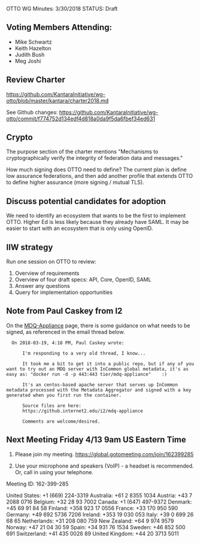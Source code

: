 OTTO WG Minutes: 3/30/2018
STATUS: Draft

## Voting Members Attending:
 - Mike Schwartz
 - Keith Hazelton
 - Judith Bush
 - Meg Joshi

## Review Charter

https://github.com/KantaraInitiative/wg-otto/blob/master/kantara/charter2018.md

See Github changes:
https://github.com/KantaraInitiative/wg-otto/commit/f774752d134edf4d818a0da9f5da6fbef34ed631

## Crypto

The purpose section of the charter mentions "Mechanisms to cryptographically verify the integrity of federation data and messages."

How much signing does OTTO need to define? The current plan is
define low assurance federations, and then add another profile that extends OTTO to define higher assurance (more signing / mutual TLS).  

## Discuss potential candidates for adoption

We need to identify an ecosystem that wants to be the first
to implement OTTO. Higher Ed is less likely because they
already have SAML. It may be easier to start with an ecosystem
that is only using OpenID.

## IIW strategy

Run one session on OTTO to review:
  1. Overview of requirements
  2. Overview of four draft specs: API, Core, OpenID, SAML
  3. Answer any questions
  4. Query for implementation opportunities

  ## Note from Paul Caskey from I2

  On the [MDQ-Appliance](https://github.internet2.edu/internet2/mdq-appliance) page, there is some guidance on what needs to be signed, as referenced
  in the email thread below.

```  
  On 2018-03-19, 4:18 PM, Paul Caskey wrote:

      I'm responding to a very old thread, I know...

      It took me a bit to get it into a public repo, but if any of you want to try out an MDQ server with InCommon global metadata, it's as easy as: "docker run -d -p 443:443 tier/mdq-appliance"    :)

      It's an centos-based apache server that serves up InCommon metadata processed with the Metadata Aggregator and signed with a key generated when you first run the container.

      Source files are here:
      https://github.internet2.edu/i2/mdq-appliance

      Comments are welcome/desired.

```

## Next Meeting Friday 4/13 9am US Eastern Time

1.  Please join my meeting.
https://global.gotomeeting.com/join/162399285

2.  Use your microphone and speakers (VoIP) - a headset is recommended.  Or, call in using your telephone.

Meeting ID: 162-399-285

United States: +1 (669) 224-3319
Australia: +61 2 8355 1034
Austria: +43 7 2088 0716
Belgium: +32 28 93 7002
Canada: +1 (647) 497-9372
Denmark: +45 69 91 84 58
Finland: +358 923 17 0556
France: +33 170 950 590
Germany: +49 692 5736 7206
Ireland: +353 19 030 053
Italy: +39 0 699 26 68 65
Netherlands: +31 208 080 759
New Zealand: +64 9 974 9579
Norway: +47 21 04 30 59
Spain: +34 931 76 1534
Sweden: +46 852 500 691
Switzerland: +41 435 0026 89
United Kingdom: +44 20 3713 5011
